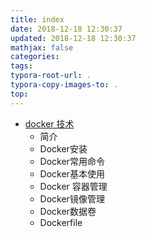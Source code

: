 ```yaml
---
title: index
date: 2018-12-18 12:30:37
updated: 2018-12-18 12:30:37 
mathjax: false
categories: 
tags:
typora-root-url: .
typora-copy-images-to: .
top: 
---
```



* [docker 技术](docker技术.md)
  * 简介
  * Docker安装
  * Docker常用命令
  * Docker基本使用
  * Docker 容器管理
  * Docker镜像管理
  * Docker数据卷
  * Dockerfile